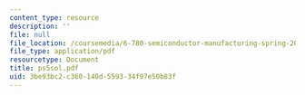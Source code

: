 ```yaml
---
content_type: resource
description: ''
file: null
file_location: /coursemedia/6-780-semiconductor-manufacturing-spring-2003/3be93bc2c360140d559334f97e50b83f_ps5sol.pdf
file_type: application/pdf
resourcetype: Document
title: ps5sol.pdf
uid: 3be93bc2-c360-140d-5593-34f97e50b83f
---
```

